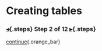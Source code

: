 <div class="top">

# Creating tables
### [◂](command:katapod.loadPage?step1){.steps} Step 2 of 12 [▸](command:katapod.loadPage?step3){.steps}
</div>



[continue](command:katapod.loadPage?step3){.orange_bar}